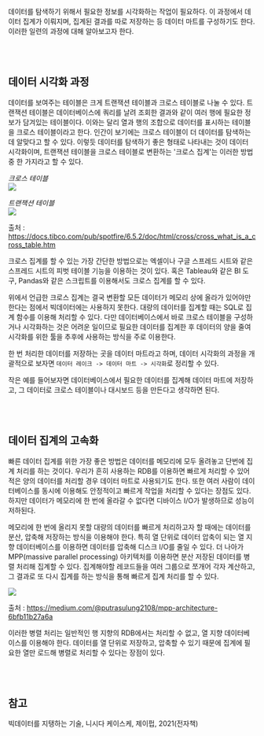데이터를 탐색하기 위해서 필요한 정보를 시각화하는 작업이 필요하다. 이 과정에서 데이터 집계가 이뤄지며, 집계된 결과를 따로 저장하는 등 데이터 마트를 구성하기도 한다. 이러한 일련의 과정에 대해 알아보고자 한다.

<br><br>

## 데이터 시각화 과정

데이터를 보여주는 테이블은 크게 트랜잭션 테이블과 크로스 테이블로 나눌 수 있다. 트랜잭션 테이블은 데이터베이스에 쿼리를 날려 조회한 결과와 같이 여러 행에 필요한 정보가 담겨있는 테이블이다. 이와는 달리 열과 행의 조합으로 데이터를 표시하는 테이블을 크로스 테이블이라고 한다. 인간이 보기에는 크로스 테이블이 더 데이터를 탐색하는데 알맞다고 할 수 있다. 이렇듯 데이터를 탐색하기 좋은 형태로 나타내는 것이 데이터 시각화이며, 트랜잭션 테이블을 크로스 테이블로 변환하는 '크로스 집계'는 이러한 방법 중 한 가지라고 할 수 있다.

*크로스 테이블*
<br>
<img src="https://docs.tibco.com/pub/spotfire/6.5.2/doc/html/images/cross_example_cross_table.png">

*트랜잭션 테이블*
 <br>
 <img src="https://docs.tibco.com/pub/spotfire/6.5.2/doc/html/images/cross_example_table.png">

출처 : https://docs.tibco.com/pub/spotfire/6.5.2/doc/html/cross/cross_what_is_a_cross_table.htm

크로스 집계를 할 수 있는 가장 간단한 방법으로는 엑셀이나 구글 스프레드 시트와 같은 스프레드 시트의 피벗 테이블 기능을 이용하는 것이 있다. 혹은 Tableau와 같은 BI 도구, Pandas와 같은 스크립트를 이용해서도 크로스 집계를 할 수 있다.

위에서 언급한 크로스 집계는 결국 변환할 모든 데이터가 메모리 상에 올라가 있어야만한다는 점에서 빅데이터에는 사용하지 못한다. 대량의 데이터를 집계할 때는 SQL로 집계 함수를 이용해 처리할 수 있다. 다만 데이터베이스에서 바로 크로스 테이블을 구성하거나 시각화하는 것은 어려운 일이므로 필요한 데이터를 집계한 후 데이터의 양을 줄여 시각화를 위한 툴을 추후에 사용하는 방식을 주로 이용한다.

한 번 처리한 데이터를 저장하는 곳을 데이터 마트라고 하며, 데이터 시각화의 과정을 개괄적으로 보자면 `데이터 레이크 -> 데이터 마트 -> 시각화`로 정리할 수 있다.

작은 예를 들어보자면 데이터베이스에서 필요한 데이터를 집계해 데이터 마트에 저장하고, 그 데이터로 크로스 테이블이나 대시보드 등을 만든다고 생각하면 된다.

<br><br>

## 데이터 집계의 고속화

빠른 데이터 집계를 위한 가장 좋은 방법은 데이터를 메모리에 모두 올려놓고 단번에 집계 처리를 하는 것이다. 우리가 흔히 사용하는 RDB를 이용하면 빠르게 처리할 수 있어 적은 양의 데이터를 처리할 경우 데이터 마트로 사용되기도 한다. 또한 여러 사람이 데이터베이스를 동시에 이용해도 안정적이고 빠르게 작업을 처리할 수 있다는 장점도 있다. 하지만 데이터가 메모리에 한 번에 올라갈 수 없다면 디바이스 I/O가 발생하므로 성능이 저하된다.

메모리에 한 번에 올리지 못할 대량의 데이터를 빠르게 처리하고자 할 때에는 데이터를 분산, 압축해 저장하는 방식을 이용해야 한다. 특히 열 단위로 데이터 압축이 되는 열 지향 데이터베이스를 이용하면 데이터를 압축해 디스크 I/O를 줄일 수 있다. 더 나아가 MPP(massive parallel processing) 아키텍처를 이용하면 분산 저장된 데이터를 병렬 처리해 집계할 수 있다. 집계해야할 레코드들을 여러 그룹으로 쪼개어 각자 계산하고, 그 결과로 또 다시 집계를 하는 방식을 통해 빠르게 집계 처리를 할 수 있다.

<img src="https://miro.medium.com/max/880/0*QT07IMuwT5tbgTuX.png">

출처 : https://medium.com/@putrasulung2108/mpp-architecture-6bfb11b27a6a

이러한 병렬 처리는 일반적인 행 지향의 RDB에서는 처리할 수 없고, 열 지향 데이터베이스를 이용해야 한다. 데이터를 열 단위로 저장하고, 압축할 수 있기 때문에 집계에 필요한 열만 로드해 병렬로 처리할 수 있다는 장점이 있다.

<br><br>

## 참고

빅데이터를 지탱하는 기술, 니시다 케이스케, 제이펍, 2021(전자책)
